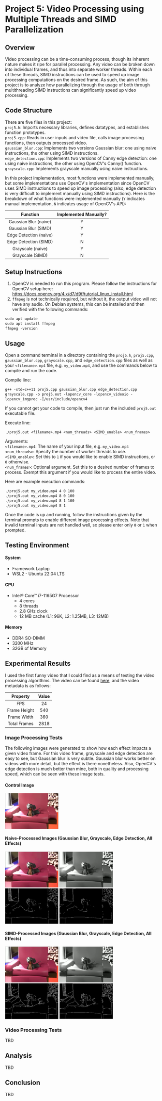 # Project 5: Video Processing using Multiple Threads and SIMD Parallelization

## Overview
Video processing can be a time-consuming process, though its inherent nature makes it ripe for parallel processing. Any video can be broken down into individual frames, and thus into separate worker threads. Within each of these threads, SIMD instructions can be used to speed up image processing computations on the desired frame. As such, the aim of this project is to analyze how parallelizing through the usage of both through multithreading SIMD instructions can significantly speed up video processing.

## Code Structure
There are five files in this project: <br>
`proj5.h`: Imports necessary libraries, defines datatypes, and establishes function prototypes. <br>
`proj5.cpp`: Reads in user inputs and video file, calls image processing functions, then outputs processed video. <br>
`gaussian_blur.cpp`: Implements two versions Gaussian blur: one using naive instructions, the other using SIMD instructions. <br>
`edge_detection.cpp`: Implements two versions of Canny edge detection: one using naive instructions, the other using OpenCV's Canny() function. <br>
`grayscale.cpp`: Implements grayscale manually using naive instructions. <br>

In this project implementation, most functions were implemented manually, but some implementations use OpenCV's implementation since OpenCV uses SIMD instructions to speed up image processing (also, edge detection is very difficult to implement manually using SIMD instructions). Here is the breakdown of what functions were implemented manually (`Y` indicates manual implementation, `N` indicates usage of OpenCV's API):

| Function                | Implemented Manually? |
|:-----------------------:|:---------------------:|
| Gaussian Blur (naive)   | Y                     |
| Gaussian Blur (SIMD)    | Y                     |
| Edge Detection (naive)  | Y                     |
| Edge Detection (SIMD)   | N                     |
| Grayscale (naive)       | Y                     |
| Grayscale (SIMD)        | N                     |

## Setup Instructions
1) OpenCV is needed to run this program. Please follow the instructions for OpenCV setup here: https://docs.opencv.org/4.x/d7/d9f/tutorial_linux_install.html
2) `ffmpeg` is not technically required, but without it, the output video will not have any audio. On Debian systems, this can be installed and then verified with the following commands:
```
sudo apt update
sudo apt install ffmpeg
ffmpeg -version
```

## Usage
Open a command terminal in a directory containing the `proj5.h`, `proj5.cpp`, `gaussian_blur.cpp`, `grayscale.cpp`, and `edge_detection.cpp` files as well as your `<filename>.mp4` file, e.g. `my_video.mp4`, and use the commands below to compile and run the code.

Compile line:
```
g++ -std=c++11 proj5.cpp gaussian_blur.cpp edge_detection.cpp grayscale.cpp -o proj5.out -lopencv_core -lopencv_videoio -lopencv_imgproc -I/usr/include/opencv4
```
If you cannot get your code to compile, then just run the included `proj5.out` executable file.

Execute line:
```
./proj5.out <filename>.mp4 <num_threads> <SIMD_enable> <num_frames>
```
Arguments:<br>
`<filename>.mp4`: The name of your input file, e.g. `my_video.mp4`<br>
`<num_threads>`: Specify the number of worker threads to use. <br>
`<SIMD_enable>`: Set this to `1` if you would like to enable SIMD instructions, or `0` otherwise. <br>
`<num_frames>`: Optional argument. Set this to a desired number of frames to process. Exempt this argument if you would like to process the entire video.

Here are example execution commands:
```
./proj5.out my_video.mp4 4 0 100
./proj5.out my_video.mp4 8 0 100
./proj5.out my_video.mp4 8 1 100
./proj5.out my_video.mp4 8 1
```

Once the code is up and running, follow the instructions given by the terminal prompts to enable different image processing effects. Note that invalid terminal inputs are not handled well, so please enter only `0` or `1` when prompted.

## Testing Environment
#### System
* Framework Laptop
* WSL2 - Ubuntu 22.04 LTS

#### CPU
* Intel® Core™ i7-1165G7 Processor
  - 4 cores
  - 8 threads
  - 2.8 GHz clock
  - 12 MB cache (L1: 96K, L2: 1.25MB, L3: 12MB)
  
#### Memory
* DDR4 SO-DIMM
* 3200 MHz
* 32GB of Memory

## Experimental Results

I used the first funny video that I could find as a means of testing the video processing algorithms. The video can be found [here](https://www.youtube.com/watch?v=TnlakHr-O4w), and the video metadata is as follows:

| Property     | Value |
|:------------:|:-----:|
| FPS          | 24    |
| Frame Height | 540   |
| Frame Width  | 360   |
| Total Frames | 2818  |

### Image Processing Tests

The following images were generated to show how each effect impacts a given video frame. For this video frame, grayscale and edge detection are easy to see, but Gaussian blur is very subtle. Gaussian blur works better on videos with more detail, but the effect is there nonetheless. Also, OpenCV's edge detection is much better than mine, both in quality and processing speed, which can be seen with these image tests.

#### Control Image

<img src="https://github.com/bernep/Advanced-Computer-Systems/blob/main/Project%205/images/dog.png" alt="Control" width="35%"/>

#### Naive-Processed Images (Gaussian Blur, Grayscale, Edge Detection, All Effects)

<p float="left">
  <img src="https://github.com/bernep/Advanced-Computer-Systems/blob/main/Project%205/images/dog0_gauss.png" alt="Gaussian Blur" width="35%"/>
  <img src="https://github.com/bernep/Advanced-Computer-Systems/blob/main/Project%205/images/dog0_gray.png" alt="Gaussian Blur" width="35%"/>
  <img src="https://github.com/bernep/Advanced-Computer-Systems/blob/main/Project%205/images/dog0_edge.png" alt="Edge Detection" width="35%"/>
  <img src="https://github.com/bernep/Advanced-Computer-Systems/blob/main/Project%205/images/dog0_full.png" alt="All Effects" width="35%"/>
</p>

#### SIMD-Processed Images (Gaussian Blur, Grayscale, Edge Detection, All Effects)
<p float="left">
  <img src="https://github.com/bernep/Advanced-Computer-Systems/blob/main/Project%205/images/dog1_gauss.png" alt="Gaussian Blur" width="35%"/>
  <img src="https://github.com/bernep/Advanced-Computer-Systems/blob/main/Project%205/images/dog1_gray.png" alt="Gaussian Blur" width="35%"/>
  <img src="https://github.com/bernep/Advanced-Computer-Systems/blob/main/Project%205/images/dog1_edge.png" alt="Edge Detection" width="35%"/>
  <img src="https://github.com/bernep/Advanced-Computer-Systems/blob/main/Project%205/images/dog1_full.png" alt="All Effects" width="35%"/>
</p>

### Video Processing Tests

TBD

## Analysis

TBD

## Conclusion

TBD
